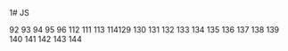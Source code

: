 1# JS

92
93
94
95
96
112
111
113
114129
130
131
132
133
134
135
136
137
138
139
140
141
142
143
144
